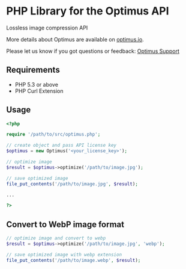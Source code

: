 PHP Library for the Optimus API
=======================
Lossless image compression API

More details about Optimus are available on [optimus.io](https://optimus.io/en/).

Please let us know if you got questions or feedback: [Optimus Support](https://www.keycdn.com/contacts)

## Requirements
- PHP 5.3 or above
- PHP Curl Extension

## Usage
```php
<?php

require '/path/to/src/optimus.php';

// create object and pass API license key
$optimus = new Optimus('<your_license_key>');

// optimize image
$result = $optimus->optimize('/path/to/image.jpg');

// save optimized image
file_put_contents('/path/to/image.jpg', $result);

...

?>
```

## Convert to WebP image format

```php
// optimize image and convert to webp
$result = $optimus->optimize('/path/to/image.jpg', 'webp');

// save optimized image with webp extension
file_put_contents('/path/to/image.webp', $result);
```

